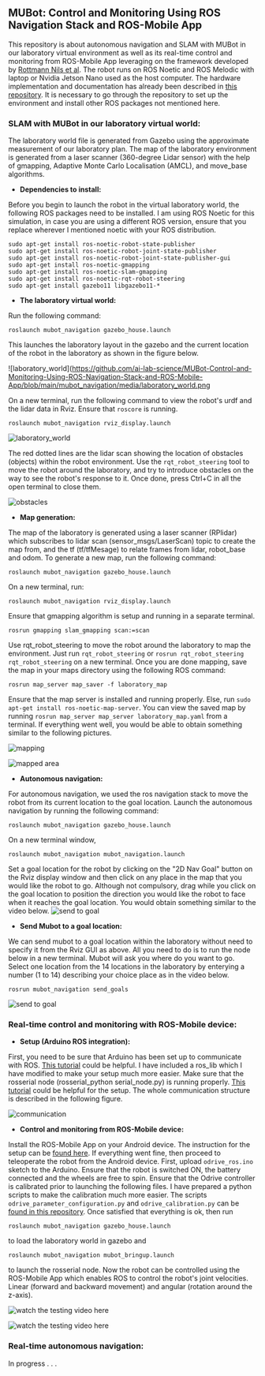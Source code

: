
## MUBot:  Control and Monitoring Using ROS Navigation Stack and ROS-Mobile App
This repository is about autonomous navigation and SLAM with MUBot in our laboratory virtual environment as well as its real-time control and monitoring from ROS-Mobile App leveraging on the framework developed by [Rottmann Nils et al](https://github.com/ROS-Mobile/ROS-Mobile-Android). 
The robot runs on ROS Noetic  and ROS Melodic with laptop or Nvidia Jetson Nano used as the host computer. The hardware implementation and documentation has already been described in [this repository](https://github.com/ai-lab-science/MUBot-The-design-documentation-Remote-Control-and-ROS-Simulation). It is necessary to go through the repository to set up the environment and install other ROS packages not mentioned here.

### SLAM with MUBot in our laboratory virtual world:

The laboratory world file is generated from Gazebo using the approximate measurement of our laboratory plan. The map of the laboratory environment is generated from a laser scanner (360-degree Lidar sensor) with the help of gmapping, Adaptive Monte Carlo Localisation (AMCL), and move_base algorithms.

- **Dependencies to install:**

Before you begin to launch the robot in the virtual laboratory world, the following ROS packages need to be installed. I am using ROS Noetic for this simulation, in case you are using a different ROS version, ensure that you replace wherever I mentioned noetic with your ROS distribution.
```
sudo apt-get install ros-noetic-robot-state-publisher
sudo apt-get install ros-noetic-robot-joint-state-publisher
sudo apt-get install ros-noetic-robot-joint-state-publisher-gui
sudo apt-get install ros-noetic-gmapping
sudo apt-get install ros-noetic-slam-gmapping
sudo apt-get install ros-noetic-rqt-robot-steering
sudo apt-get install gazebo11 libgazebo11-*
```
- **The laboratory virtual world:**

Run the following command:
```
roslaunch mubot_navigation gazebo_house.launch
```
This launches the laboratory layout in the gazebo and the current location of the robot in the laboratory as shown in the figure below. 

![laboratory_world](https://github.com/ai-lab-science/MUBot-Control-and-Monitoring-Using-ROS-Navigation-Stack-and-ROS-Mobile-App/blob/main/mubot_navigation/media/laboratory_world.png

On a new terminal, run the following command to view the robot's urdf and the lidar data in Rviz. Ensure that `roscore` is running.
```
roslaunch mubot_navigation rviz_display.launch
```
![laboratory_world](https://github.com/ai-lab-science/MUBot-Control-and-Monitoring-Using-ROS-Navigation-Stack-and-ROS-Mobile-App/blob/main/mubot_navigation/media/rviz_view.png)

The red dotted lines are the lidar scan showing the location of obstacles (objects) within the robot environment. Use the `rqt_robot_steering` tool to move the robot around the laboratory, and try to introduce obstacles on the way to see the robot's response to it. Once done, press Ctrl+C in all the open terminal to close them.

![obstacles](https://github.com/ai-lab-science/MUBot-Control-and-Monitoring-Using-ROS-Navigation-Stack-and-ROS-Mobile-App/blob/main/mubot_navigation/media/obst_intr.gif)

- **Map generation:**

The map of the laboratory is generated using a laser scanner (RPlidar) which subscribes to lidar scan (sensor_msgs/LaserScan) topic to create the map from, and the tf (tf/tfMesage) to relate frames from lidar, robot_base and odom. To generate a new map, run the following command:

```
roslaunch mubot_navigation gazebo_house.launch
```
On a new terminal, run:
```
roslaunch mubot_navigation rviz_display.launch
```
Ensure that gmapping algorithm is setup and running in a separate terminal. 
```
rosrun gmapping slam_gmapping scan:=scan
```
Use rqt_robot_steering to move the robot around the laboratory to map the environment. Just run `rqt_robot_steering` or `rosrun rqt_robot_steering rqt_robot_steering` on a new terminal.
Once you are done mapping, save the map in your maps directory using the following ROS command:
```
rosrun map_server map_saver -f laboratory_map
```
Ensure that the map server is installed and running properly. Else, run `sudo apt-get install ros-noetic-map-server`. You can view the saved map by running `rosrun map_server map_server laboratory_map.yaml` from a terminal.
If everything went well, you would be able to obtain something similar to the following pictures.

![mapping](https://github.com/ai-lab-science/MUBot-Control-and-Monitoring-Using-ROS-Navigation-Stack-and-ROS-Mobile-App/blob/main/mubot_navigation/media/lab_map.png)

![mapped area](https://github.com/ai-lab-science/MUBot-Control-and-Monitoring-Using-ROS-Navigation-Stack-and-ROS-Mobile-App/blob/main/mubot_navigation/media/mapped_lab.png)

- **Autonomous navigation:**

For autonomous navigation, we used the ros navigation stack to move the robot from its current location to the goal location. Launch the autonomous navigation by running the following command:
```
roslaunch mubot_navigation gazebo_house.launch
```
On a new terminal window, 
```
roslaunch mubot_navigation mubot_navigation.launch
```
Set a goal location for the robot by clicking on the "2D Nav Goal" button on the Rviz display window and then click on any place in the map that you would like the robot to go. Although not compulsory, drag while you click on the goal location to position the direction you would like the robot to face when it reaches the goal location. You would obtain something similar to the video below.
![send to goal](https://github.com/ai-lab-science/MUBot-Control-and-Monitoring-Using-ROS-Navigation-Stack-and-ROS-Mobile-App/blob/main/mubot_navigation/media/auto-nav.gif)

- **Send Mubot to a goal location:**

We can send mubot to a goal location within the laboratory without need to specify it from the Rviz GUI as above. All you need to do is to run the node below in a new terminal. Mubot will ask you where do you want to go. Select one location from the 14 locations in the laboratory by enterying a number (1 to 14) describing your choice place as in the video below.

```
rosrun mubot_navigation send_goals
```
![send to goal](https://github.com/ai-lab-science/MUBot-Control-and-Monitoring-Using-ROS-Navigation-Stack-and-ROS-Mobile-App/blob/main/mubot_navigation/media/send_to_goal.gif)


### Real-time control and monitoring with ROS-Mobile device:

- **Setup (Arduino ROS integration):**

First, you need to be sure that Arduino has been set up to communicate with ROS. [This tutorial](http://wiki.ros.org/rosserial_arduino/Tutorials/Arduino%20IDE%20Setup) could be helpful. I have included a ros_lib which I have modified to make your setup much more easier. Make sure that the rosserial node (rosserial_python serial_node.py) is running properly. [This tutorial](http://wiki.ros.org/rosserial_python#serial_node.py) could be helpful for the setup.
The whole communication structure is described in the following figure.

![communication](https://github.com/ai-lab-science/MUBot-Control-and-Monitoring-Using-ROS-Navigation-Stack-and-ROS-Mobile-App/blob/main/mubot_navigation/media/communication.jpg)

- **Control and monitoring from ROS-Mobile device:**

Install the ROS-Mobile App on your Android device. The instruction for the setup can be [found here](https://github.com/ROS-Mobile/ROS-Mobile-Android). If everything went fine, then proceed to teleoperate the robot from the Android device. First, upload `odrive_ros.ino` sketch to the Arduino. Ensure that the robot is switched ON, the battery connected and the wheels are free to spin. Ensure that the Odrive controller is calibrated prior to launching the following files. I have prepared a python scripts to make the calibration much more easier. The scripts `odrive_parameter_configuration.py` and `odrive_calibration.py` can be [found in this repository](https://github.com/ai-lab-science/MUBot-The-design-documentation-Remote-Control-and-ROS-Simulation#Motors-configuration-and-calibration).
Once satisfied that everything is ok, then run
```
roslaunch mubot_navigation gazebo_house.launch
```
to load the laboratory world in gazebo and 
```
roslaunch mubot_navigation mubot_bringup.launch
```
to launch the rosserial node. 
Now the robot can be controlled using the ROS-Mobile App which enables ROS to control the robot's joint velocities. Linear (forward and backward movement) and angular (rotation around the z-axis).

![watch the testing video here](https://github.com/ai-lab-science/MUBot-Control-and-Monitoring-Using-ROS-Navigation-Stack-and-ROS-Mobile-App/blob/main/mubot_navigation/media/ros_mobile_app.png)

![watch the testing video here](hhttps://github.com/ai-lab-science/MUBot-Control-and-Monitoring-Using-ROS-Navigation-Stack-and-ROS-Mobile-App/blob/main/mubot_navigation/media/ros-mobile-control.gif)

### Real-time autonomous navigation:
In progress . . .
